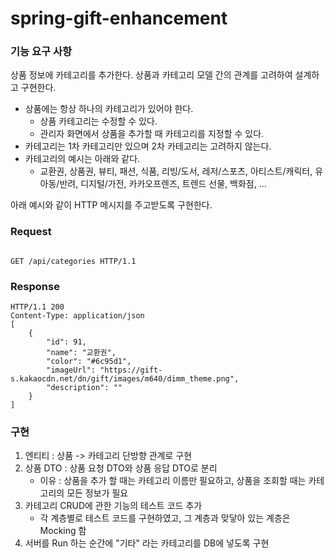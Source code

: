 # spring-gift-enhancement

### 기능 요구 사항
상품 정보에 카테고리를 추가한다. 상품과 카테고리 모델 간의 관계를 고려하여 설계하고 구현한다.
- 상품에는 항상 하나의 카테고리가 있어야 한다.
    - 상품 카테고리는 수정할 수 있다.
    - 관리자 화면에서 상품을 추가할 때 카테고리를 지정할 수 있다.
- 카테고리는 1차 카테고리만 있으며 2차 카테고리는 고려하지 않는다.
- 카테고리의 예시는 아래와 같다.
  - 교환권, 상품권, 뷰티, 패션, 식품, 리빙/도서, 레저/스포츠, 아티스트/캐릭터, 유아동/반려, 디지털/가전, 카카오프렌즈, 트렌드 선물, 백화점, ...

아래 예시와 같이 HTTP 메시지를 주고받도록 구현한다.
### Request
```http request

GET /api/categories HTTP/1.1

```
### Response
```http response
HTTP/1.1 200
Content-Type: application/json
[
    {
        "id": 91,
        "name": "교환권",
        "color": "#6c95d1",
        "imageUrl": "https://gift-s.kakaocdn.net/dn/gift/images/m640/dimm_theme.png",
        "description": ""
    }
]

```


### 구현
1. 엔티티 : 상품 -> 카테고리 단방향 관계로 구현
2. 상품 DTO : 상품 요청 DTO와 상품 응답 DTO로 분리
    - 이유 : 상품을 추가 할 때는 카테고리 이름만 필요하고, 상품을 조회할 때는 카테고리의 모든 정보가 필요
3. 카테고리 CRUD에 관한 기능의 테스트 코드 추가
    - 각 계층별로 테스트 코드를 구현하였고, 그 계층과 맞닿아 있는 계층은 Mocking 함
4. 서버를 Run 하는 순간에 "기타" 라는 카테고리를 DB에 넣도록 구현